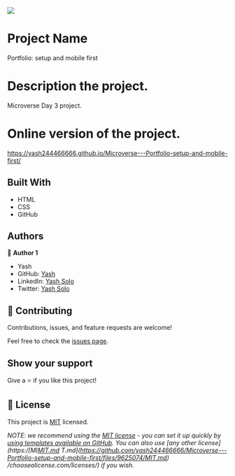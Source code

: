 ![](https://img.shields.io/badge/Microverse-blueviolet)

# Project Name
Portfolio: setup and mobile first

# Description the project.
Microverse Day 3 project. 

# Online version of the project.
https://yash244466666.github.io/Microverse---Portfolio-setup-and-mobile-first/


## Built With

- HTML
- CSS
- GitHub

## Authors

👤 **Author 1**
- Yash
- GitHub: [Yash](https://github.com/yash244466666)
- LinkedIn: [Yash Solo](https://www.linkedin.com/in/yash-solo)
- Twitter: [Yash Solo](https://twitter.com/yash_solo000)


## 🤝 Contributing

Contributions, issues, and feature requests are welcome!

Feel free to check the [issues page](../../issues/).

## Show your support

Give a ⭐️ if you like this project!


## 📝 License

This project is [MIT](./LICENSE) licensed.

_NOTE: we recommend using the [MIT license](https://choosealicense.com/licenses/mit/) - you can set it up quickly by [using templates available on GitHub](https://docs.github.com/en/communities/setting-up-your-project-for-healthy-contributions/adding-a-license-to-a-repository). You can also use [any other license](https:/[MI[MIT.md](https://github.com/yash244466666/Microverse---Portfolio-setup-and-mobile-first/files/9625080/MIT.md)
T.md](https://github.com/yash244466666/Microverse---Portfolio-setup-and-mobile-first/files/9625074/MIT.md)
/choosealicense.com/licenses/) if you wish._
